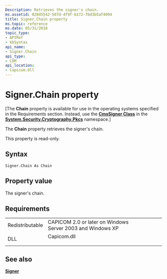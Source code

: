 ```yaml
---
Description: Retrieves the signer's chain.
ms.assetid: 02845542-507d-4f9f-b172-7bd3b5af4094
title: Signer.Chain property
ms.topic: reference
ms.date: 05/31/2018
topic_type:
- APIRef
- kbSyntax
api_name:
- Signer.Chain
api_type:
- COM
api_location:
- Capicom.dll
---
```


# Signer.Chain property

\[The **Chain** property is available for use in the operating systems specified in the Requirements section. Instead, use the [**CmsSigner Class**](/dotnet/api/system.security.cryptography.pkcs.cmssigner?view=dotnet-plat-ext-3.1&preserve-view=true) in the [**System.Security.Cryptography.Pkcs**](/dotnet/api/system.security.cryptography.pkcs?view=dotnet-plat-ext-3.1&preserve-view=true) namespace.\]

The **Chain** property retrieves the signer's chain.

This property is read-only.

## Syntax


```VB
Signer.Chain As Chain
```



## Property value

The signer's chain.

## Requirements



|                            |                                                                                        |
|----------------------------|----------------------------------------------------------------------------------------|
| Redistributable<br/> | CAPICOM 2.0 or later on Windows Server 2003 and Windows XP<br/>                  |
| DLL<br/>             | <dl> <dt>Capicom.dll</dt> </dl> |



## See also

<dl> <dt>

[**Signer**](signer.md)
</dt> </dl>

 

 
